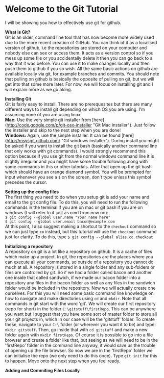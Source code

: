 Welcome to the Git Tutorial
===========================
I will be showing you how to effectively use git for github.

**What is Git?**  
Git is an older, command line tool that has now become more widely used due to the more recent creation of GitHub. You can think of it as a localised version of github, i.e the repositories are stored on your computer and nobody else can see or access them. It acts as a version control so if you mess up some file or you accidentally delete it then you can go back to a way that it was before. You can use it to make changes locally and then push them to github if you so wish. All the same basic actions on github are available locally via git, for example branches and commits. You should note that pulling on github is basically the opposite of pulling on git, but we will get into that some more later. For now, we will focus on installing git and I will explain more as we go along. 

**Installing Git**  
Git is fairly easy to install. There are no prerequesites but there are many different ways to install git depending on which OS you are using. I'm assuming none of you are using linux.  
**Mac:** Use the very simple git installer from [here] (http://code.google.com/p/git-osx-installer "Git Mac installer"). Just follow the installer and skip to the next step when you are done!  
**Windows:** Again, use the simple installer. It can be found [here] (http://msysgit.github.com/ "Git windows installer"). During install you might be asked if you want to install the git bash (basically another command line that only works with git commands). I would strongly recommend this option because if you use git from the normal windows command line it is slightly irregular and you might have some trouble following along with some commands in this or other tutorials. After that open up the git bash which should have an orange diamond symbol. You will be prompted for input whenever you see a `$` on the screen, don't type unless this symbol precedes the cursor.

**Setting up the config files**  
The first thing you need to do when you setup git is add your name and email to the git config file. To do this, you will need to run the following commands in the terminal if you are on mac or git bash if you are on windows (I will refer to it just as cmd from now on):   
`$ git config --global user.name "Your name here"`  
`$ git config --global user.email bacon@example.com`  
At this point, I also suggest making a shortcut to the `checkout` command so we can just type `co` instead, but this tutorial will use the `checkout` command just for clarity. To do this, type `$ git config --global alias.co checkout`  

**Initializing a repository**  
A repository on git is a lot like a repository on github. It is a cache of files which make up a project. In git, the repositories are the places where you can execute all your commands, so outside of a repository you cannot do much at all. A repository is stored in a single folder and any sub-folders or files are controlled by git. So if we had a folder called bacon and another one inside that called sandwich, if we made our bacon folder into a repository any files in the bacon folder as well as any files in the sandwich folder would be included in the repository. Now we will actually create one ourselves. For this you will need some basic  command line knowledge on how to navigate and make directories using `cd` and `mkdir`. Note that all commands in git start with the word 'git'. We will create our first repository (repo for short) in the folder `C:\gitstuff\firstRepo`. This can be anywhere you want but I suggest that you have some sort of master folder to store all your git projects in, which in our case will be the 'gitstuff' folder. To create these, navigate to your `C:\` folder (or wherever you want it to be) and type: `mkdir gitstuff`. Then, go inside that with `cd gitstuff` and make a new folder again with `mkdir firstRepo`. Of course it is possible to go into a file browser and create a folder like that, but seeing as we will need to be in the 'firstRepo' folder in the command line anyway, it would save us the trouble of opening up the file browser. So now we are in the 'firstRepo' folder we can initialise the repo (we only need to do this once). Type `git init` for this to happen. Move onto the next step when you feel ready.

**Adding and Commiting Files Locally**  



